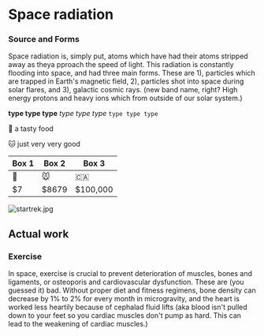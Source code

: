 # Space radiation
### Source and Forms

Space radiation is, simply put, atoms which have had their atoms stripped away as theya pproach the speed of light. This radiation is constantly flooding into space, and had three main forms. These are 1), particles which are trapped in Earth's magnetic field, 2), particles shot into space during solar flares, and 3), galactic cosmic rays. (new band name, right? High energy protons and heavy ions which from outside of our solar system.)

**type type type**
_type type type_
`type type type`

:apple: a tasty food

:cat: just very very good

Box 1 | Box 2 | Box 3 |
---| ---| ---|
:banana: | :mouse: | :canada: |
$7 | $8679 | $100,000 |


![startrek.jpg](startrek.jpg)

## Actual work
### Exercise
In space, exercise is crucial to prevent deterioration of muscles, bones and ligaments, or osteoporis and cardiovascular dysfunction. These are (you guessed it) bad. Without proper diet and fitness regimens, bone density can decrease by 1% to 2% for every month in microgravity, and the heart is worked less heartily because of cephalad fluid lifts (aka blood isn't pulled down to your feet so you cardiac muscles don't pump as hard. This can lead to the weakening of cardiac muscles.)


